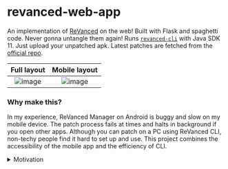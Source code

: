 # revanced-web-app

An implementation of [ReVanced](https://github.com/revanced/revanced-cli) on the web!
Built with Flask and spaghetti code. Never gonna untangle them again!
Runs [`revanced-cli`](https://github.com/revanced/revanced-cli) with Java SDK 11. Just upload your unpatched apk.
Latest patches are fetched from the [official repo](https://raw.githubusercontent.com/ReVanced/revanced-patches/main/patches.json).

Full layout             |  Mobile layout
:-------------------------:|:-------------------------:
![image](https://github.com/Exconvinced/revanced-web-app/assets/139973199/68cc22b6-c6e9-4c03-9fe7-d1c896676a32)  |  ![image](https://github.com/Exconvinced/revanced-web-app/assets/139973199/6a173757-c7ac-4fbc-84e4-a7d2ae391312)

### Why make this?

In my experience, ReVanced Manager on Android is buggy and slow on my mobile device. 
The patch process fails at times and halts in background if you open other apps. 
Although you can patch on a PC using ReVanced CLI, non-techy people find it hard to set up and use.
This project combines the accessibility of the mobile app and the efficiency of CLI.

<details>
<summary>Motivation</summary>
  Well, I just needed to build anything for the <a href="https://www.edx.org/course/introduction-computer-science-harvardx-cs50x">CS50</a> final project.
  This is relatively easier compared to solving the Tideman problem set!
</details>
